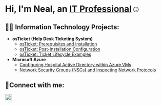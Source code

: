<h1>Hi, I'm Neal, an <a href="https://linkedin.com/in/nealzubin">IT Professional</a>☺</h1>

<h2>👨‍💻 Information Technology Projects:</h2>

- <b>osTicket (Help Desk Ticketing System)</b>
  - [osTicket: Prerequisites and Installation](https://github.com/nealzubin/osticket-prereqs)
  - [osTicket: Post-Installation Configuration](https://github.com/nealzubin/post-install-config)
  - [osTicket: Ticket Lifecycle Examples](https://github.com/nealzubin/ticket-lifecycle)
- <b>Microsoft Azure</b>
  - [Configuring Hospital Active Directory within Azure VMs](https://github.com/nealzubin/configure-ad)
  - [Network Security Groups (NSGs) and Inspecting Network Protocols](https://github.com/nealzubin/azure-network-protocols)

<h2>🤳Connect with me:</h2>


[<img align="left" alt="Josh | LinkedIn" width="22px" src="https://cdn.jsdelivr.net/npm/simple-icons@v3/icons/linkedin.svg" />][linkedin]




[linkedin]: https://linkedin.com/in/nealzubin

